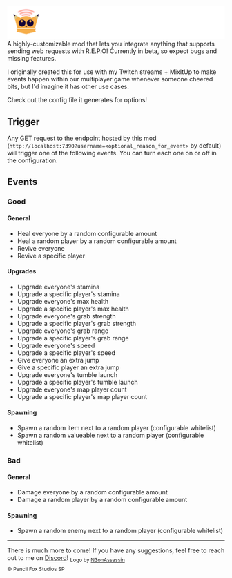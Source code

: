 ![Repo Web Listener Logo, with a Pencil Fox Face](https://raw.githubusercontent.com/PencilFoxStudios/REPOWebListener/main/RepoWebListenerBanner.png)
A highly-customizable mod that lets you integrate anything that supports sending web requests with R.E.P.O! Currently in beta, so expect bugs and missing features.

I originally created this for use with my Twitch streams + MixItUp to make events happen within our multiplayer game whenever someone cheered bits, but I'd imagine it has other use cases. 

Check out the config file it generates for options!

## Trigger
Any GET request to the endpoint hosted by this mod (``http://localhost:7390?username=<optional_reason_for_event>`` by default) will trigger one of the following events. You can turn each one on or off in the configuration.
## Events
### Good
#### General
- Heal everyone by a random configurable amount
- Heal a random player by a random configurable amount
- Revive everyone
- Revive a specific player
#### Upgrades
- Upgrade everyone's stamina
- Upgrade a specific player's stamina
- Upgrade everyone's max health
- Upgrade a specific player's max health
- Upgrade everyone's grab strength
- Upgrade a specific player's grab strength
- Upgrade everyone's grab range
- Upgrade a specific player's grab range
- Upgrade everyone's speed
- Upgrade a specific player's speed
- Give everyone an extra jump
- Give a specific player an extra jump
- Upgrade everyone's tumble launch
- Upgrade a specific player's tumble launch
- Upgrade everyone's map player count
- Upgrade a specific player's map player count
#### Spawning
- Spawn a random item next to a random player (configurable whitelist)
- Spawn a random valueable next to a random player (configurable whitelist)
### Bad
#### General
- Damage everyone by a random configurable amount
- Damage a random player by a random configurable amount 
#### Spawning
- Spawn a random enemy next to a random player (configurable whitelist)
___
There is much more to come! If you have any suggestions, feel free to reach out to me on [Discord](https://discord.gg/yip)!
<sub>Logo by [N3onAssassin](https://bsky.app/profile/n3onassassin.bsky.social)</sub>
<br>
<sub>© Pencil Fox Studios SP</sub>